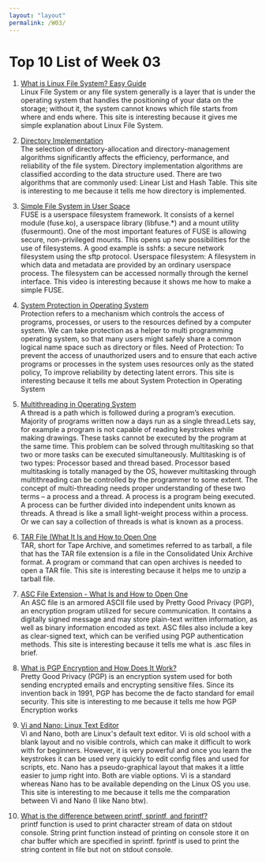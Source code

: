 ```yaml
---
layout: "layout"
permalink: /W03/
---
```


# Top 10 List of Week 03

1. [What is Linux File System? Easy Guide](https://likegeeks.com/linux-file-system/)<br>
Linux File System or any file system generally is a layer that is under the operating system that handles the positioning of your data on the storage; without it, the system cannot knows which file starts from where and ends where. This site is interesting because it gives me simple explanation about Linux File System.

2. [Directory Implementation](https://padakuu.com/article/93-directory-implementation)<br>
The selection of directory-allocation and directory-management algorithms significantly affects the efficiency, performance, and reliability of the file system. Directory implementation algorithms are classified according to the data structure used. There are two algorithms that are commonly used: Linear List and Hash Table. This site is interesting to me because it tells me how directory is implemented.

3. [Simple File System in User Space](https://www.youtube.com/watch?v=OZn2_j_LbRY)<br>
FUSE is a userspace filesystem framework. It consists of a kernel module (fuse.ko), a userspace library (libfuse.*) and a mount utility (fusermount). One of the most important features of FUSE is allowing secure, non-privileged mounts. This opens up new possibilities for the use of filesystems. A good example is sshfs: a secure network filesystem using the sftp protocol. Userspace filesystem: A filesystem in which data and metadata are provided by an ordinary userspace process. The filesystem can be accessed normally through the kernel interface. This video is interesting because it shows me how to make a simple FUSE.

4. [System Protection in Operating System](https://www.geeksforgeeks.org/system-protection-in-operating-system/?ref=rp)<br>
Protection refers to a mechanism which controls the access of programs, processes, or users to the resources defined by a computer system. We can take protection as a helper to multi programming operating system, so that many users might safely share a common logical name space such as directory or files. Need of Protection: To prevent the access of unauthorized users and to ensure that each active programs or processes in the system uses resources only as the stated policy, To improve reliability by detecting latent errors. This site is interesting because it tells me about System Protection in Operating System

5. [Multithreading in Operating System](https://www.geeksforgeeks.org/multithreading-in-operating-system/)<br>
A thread is a path which is followed during a program’s execution. Majority of programs written now a days run as a single thread.Lets say, for example a program is not capable of reading keystrokes while making drawings. These tasks cannot be executed by the program at the same time. This problem can be solved through multitasking so that two or more tasks can be executed simultaneously. Multitasking is of two types: Processor based and thread based. Processor based multitasking is totally managed by the OS, however multitasking through multithreading can be controlled by the programmer to some extent. The concept of multi-threading needs proper understanding of these two terms – a process and a thread. A process is a program being executed. A process can be further divided into independent units known as threads. A thread is like a small light-weight process within a process. Or we can say a collection of threads is what is known as a process.

6. [TAR File (What It Is and How to Open One](https://www.lifewire.com/tar-file-2622386)<br>
TAR, short for Tape Archive, and sometimes referred to as tarball, a file that has the TAR file extension is a file in the Consolidated Unix Archive format. A program or command that can open archives is needed to open a TAR file. This site is interesting because it helps me to unzip a tarball file.

7. [ASC File Extension - What Is and How to Open One](https://fileinfo.com/extension/asc)<br>
An ASC file is an armored ASCII file used by Pretty Good Privacy (PGP), an encryption program utilized for secure communication. It contains a digitally signed message and may store plain-text written information, as well as binary information encoded as text. ASC files also include a key as clear-signed text, which can be verified using PGP authentication methods. This site is interesting because it tells me what is .asc files in brief.

8. [What is PGP Encryption and How Does It Work?](https://www.varonis.com/blog/pgp-encryption/)<br>
Pretty Good Privacy (PGP) is an encryption system used for both sending encrypted emails and encrypting sensitive files. Since its invention back in 1991, PGP has become the de facto standard for email security. This site is interesting to me because it tells me how PGP Encryption works

9. [Vi and Nano: Linux Text Editor](https://www.pluralsight.com/blog/it-ops/linux-text-editors-vi-nano)<br>
Vi and Nano, both are Linux's default text editor. Vi is old school with a blank layout and no visible controls, which can make it difficult to work with for beginners. However, it is very powerful and once you learn the keystrokes it can be used very quickly to edit config files and used for scripts, etc. Nano has a pseudo-graphical layout that makes it a little easier to jump right into. Both are viable options. Vi is a standard whereas Nano has to be available depending on the Linux OS you use. This site is interesting to me because it tells me the comparation between Vi and Nano (I like Nano btw).

10. [What is the difference between printf, sprintf, and fprintf?](https://www.geeksforgeeks.org/difference-printf-sprintf-fprintf/)<br>
printf function is used to print character stream of data on stdout console. String print function instead of printing on console store it on char buffer which are specified in sprintf. fprintf is used to print the string content in file but not on stdout console.
